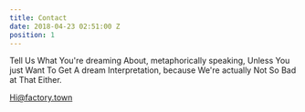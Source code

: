 ```yaml
---
title: Contact
date: 2018-04-23 02:51:00 Z
position: 1
---
```


Tell Us What You're
dreaming About,
metaphorically
speaking, Unless You
just Want To Get A
dream Interpretation,
because We're
actually Not So Bad
at That Either. 

Hi@factory.town
